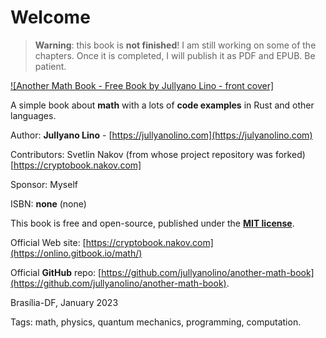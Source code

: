 # Welcome

> **Warning**: this book is **not finished**! I am still working on some of the chapters. Once it is completed, I will publish it as PDF and EPUB. Be patient.

[![Another Math Book - Free Book by Jullyano Lino - front cover]](https://onlino.gitbook.io/math/)

A simple book about **math** with a lots of **code examples** in Rust and other languages.

Author: **Jullyano Lino** - [https://jullyanolino.com](https://julyanolino.com)

Contributors: Svetlin Nakov (from whose project repository was forked) [https://cryptobook.nakov.com]

Sponsor: Myself

ISBN: **none** (none)

This book is free and open-source, published under the [**MIT license**](https://opensource.org/licenses/MIT).

Official Web site: [https://cryptobook.nakov.com](https://onlino.gitbook.io/math/)

Official **GitHub** repo: [https://github.com/jullyanolino/another-math-book](https://github.com/jullyanolino/another-math-book).

Brasília-DF, January 2023

Tags: math, physics, quantum mechanics, programming, computation.
